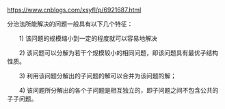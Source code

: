 https://www.cnblogs.com/xsyfl/p/6921687.html

分治法所能解决的问题一般具有以下几个特征：

　　1) 该问题的规模缩小到一定的程度就可以容易地解决

　　2) 该问题可以分解为若干个规模较小的相同问题，即该问题具有最优子结构性质。

　　3) 利用该问题分解出的子问题的解可以合并为该问题的解；

　　4) 该问题所分解出的各个子问题是相互独立的，即子问题之间不包含公共的子子问题。